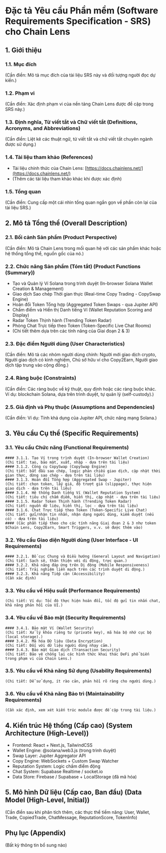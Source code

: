 # Đặc tả Yêu cầu Phần mềm (Software Requirements Specification - SRS) cho Chain Lens

## 1. Giới thiệu
### 1.1. Mục đích
(Cần điền: Mô tả mục đích của tài liệu SRS này và đối tượng người đọc dự kiến.)
### 1.2. Phạm vi
(Cần điền: Xác định phạm vi của nền tảng Chain Lens được đề cập trong SRS này.)
### 1.3. Định nghĩa, Từ viết tắt và Chữ viết tắt (Definitions, Acronyms, and Abbreviations)
(Cần điền: Liệt kê các thuật ngữ, từ viết tắt và chữ viết tắt chuyên ngành được sử dụng.)
### 1.4. Tài liệu tham khảo (References)
- Tài liệu chính thức của Chain Lens: [https://docs.chainlens.net/](https://docs.chainlens.net/)
- (Thêm các tài liệu tham khảo khác khi được xác định)
### 1.5. Tổng quan
(Cần điền: Cung cấp một cái nhìn tổng quan ngắn gọn về phần còn lại của tài liệu SRS.)

## 2. Mô tả Tổng thể (Overall Description)
### 2.1. Bối cảnh Sản phẩm (Product Perspective)
(Cần điền: Mô tả Chain Lens trong mối quan hệ với các sản phẩm khác hoặc hệ thống tổng thể, nguồn gốc của nó.)
### 2.2. Chức năng Sản phẩm (Tóm tắt) (Product Functions (Summary))
- Tạo và Quản lý Ví Solana trong trình duyệt (In-browser Solana Wallet Creation & Management)
- Giao dịch Sao chép Thời gian thực (Real-time Copy Trading - CopySwap Engine)
- Hoán đổi Token Tổng hợp (Aggregated Token Swaps - qua Jupiter API)
- Chấm điểm và Hiển thị Danh tiếng Ví (Wallet Reputation Scoring and Display)
- Radar Token Thịnh hành (Trending Token Radar)
- Phòng Chat Trực tiếp theo Token (Token-Specific Live Chat Rooms)
- (Chi tiết thêm dựa trên các tính năng của Giai đoạn 2 & 3)
### 2.3. Đặc điểm Người dùng (User Characteristics)
(Cần điền: Mô tả các nhóm người dùng chính: Người mới giao dịch crypto, Người giao dịch có kinh nghiệm, Chủ sở hữu ví cho Copy2Earn, Người giao dịch tập trung vào cộng đồng.)
### 2.4. Ràng buộc (Constraints)
(Cần điền: Các ràng buộc về kỹ thuật, quy định hoặc các ràng buộc khác. Ví dụ: blockchain Solana, dựa trên trình duyệt, tự quản lý (self-custody).)
### 2.5. Giả định và Phụ thuộc (Assumptions and Dependencies)
(Cần điền: Ví dụ: Tính khả dụng của Jupiter API, chức năng mạng Solana.)

## 3. Yêu cầu Cụ thể (Specific Requirements)
### 3.1. Yêu cầu Chức năng (Functional Requirements)
    #### 3.1.1. Tạo Ví trong trình duyệt (In-browser Wallet Creation)
    (Chi tiết: tạo, bảo mật, xuất, nhập - dựa trên tài liệu)
    #### 3.1.2. Công cụ CopySwap (CopySwap Engine)
    (Chi tiết: bắt đầu sao chép, logic phản chiếu giao dịch, cập nhật thời gian thực, dừng sao chép - dựa trên tài liệu)
    #### 3.1.3. Hoán đổi Tổng hợp (Aggregated Swap - Jupiter)
    (Chi tiết: chọn token, lấy giá, độ trượt giá (slippage), thực hiện giao dịch - dựa trên tài liệu)
    #### 3.1.4. Hệ thống Danh tiếng Ví (Wallet Reputation System)
    (Chi tiết: tiêu chí chấm điểm, hiển thị, cập nhật - dựa trên tài liệu)
    #### 3.1.5. Radar Token Thịnh hành (Trending Token Radar)
    (Chi tiết: nguồn dữ liệu, hiển thị, lọc - dựa trên tài liệu)
    #### 3.1.6. Chat Trực tiếp theo Token (Token-Specific Live Chat)
    (Chi tiết: gửi/nhận tin nhắn, nhận dạng người dùng, kiểm duyệt (nếu có) - dựa trên tài liệu)
    #### (Các phần tiếp theo cho các tính năng Giai đoạn 2 & 3 như token $Chain Lens, Copy2Earn, Smart Triggers, v.v. sẽ được thêm vào)
### 3.2. Yêu cầu Giao diện Người dùng (User Interface - UI Requirements)
    #### 3.2.1. Bố cục Chung và Điều hướng (General Layout and Navigation)
    (Chi tiết: Sạch sẽ, thân thiện với di động, trực quan.)
    #### 3.2.2. Khả năng đáp ứng trên Di động (Mobile Responsiveness)
    (Chi tiết: Trải nghiệm liền mạch trên các trình duyệt di động.)
    #### 3.2.3. Khả năng Tiếp cận (Accessibility)
    (Cần xác định)
### 3.3. Yêu cầu về Hiệu suất (Performance Requirements)
    (Chi tiết: Ví dụ: Tốc độ thực hiện hoán đổi, tốc độ gửi tin nhắn chat, khả năng phản hồi của UI.)
### 3.4. Yêu cầu về Bảo mật (Security Requirements)
    #### 3.4.1. Bảo mật Ví (Wallet Security)
    (Chi tiết: Xử lý khóa riêng tư (private key), mã hóa bộ nhớ cục bộ (local storage).)
    #### 3.4.2. Mã hóa Dữ liệu (Data Encryption)
    (Chi tiết: Đối với dữ liệu người dùng nhạy cảm.)
    #### 3.4.3. Bảo mật Giao dịch (Transaction Security)
    (Chi tiết: Bảo vệ chống lại các hình thức khai thác DeFi phổ biến trong phạm vi của Chain Lens.)
### 3.5. Yêu cầu về Khả năng Sử dụng (Usability Requirements)
    (Chi tiết: Dễ sử dụng, ít rào cản, phản hồi rõ ràng cho người dùng.)
### 3.6. Yêu cầu về Khả năng Bảo trì (Maintainability Requirements)
    (Cần xác định, xem xét kiến trúc module được đề cập trong tài liệu.)

## 4. Kiến trúc Hệ thống (Cấp cao) (System Architecture (High-Level))
- Frontend: React + Next.js, TailwindCSS
- Wallet Engine: @solana/web3.js (trong trình duyệt)
- Swap Layer: Jupiter Aggregator API
- Copy Engine: WebSockets + Custom Swap Watcher
- Reputation System: Logic chấm điểm động
- Chat System: Supabase Realtime / socket.io
- Data Store: Firebase / Supabase + LocalStorage (đã mã hóa)

## 5. Mô hình Dữ liệu (Cấp cao, Ban đầu) (Data Model (High-Level, Initial))
(Cần điền sau khi phân tích thêm, các thực thể tiềm năng: User, Wallet, Trade, CopiedTrade, ChatMessage, ReputationScore, TokenInfo)

## Phụ lục (Appendix)
(Bất kỳ thông tin bổ sung nào)
